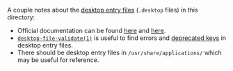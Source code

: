 A couple notes about the [desktop entry files][1] (`.desktop` files) in this directory:
*   Official documentation can be found [here][4] and [here][5].
*   [`desktop-file-validate(1)`][6] is useful to find errors and [deprecated keys][3] in
    desktop entry files.
*   There should be desktop entry files in `/usr/share/applications/` which may be useful
    for reference.

[1]: https://en.wikipedia.org/wiki/Shortcut_(computing)#Unix
[2]: https://wiki.archlinux.org/index.php/Desktop_entries
[3]: https://wiki.archlinux.org/index.php/Desktop_entries#Deprecation
[4]: https://specifications.freedesktop.org/desktop-entry-spec/desktop-entry-spec-latest.html
     ("Desktop Entry Specification" at freedesktop.org)
[5]: https://specifications.freedesktop.org/menu-spec/menu-spec-latest.html
     ("Desktop Menu Specification" at freedesktop.org)
[6]: https://systutorials.com/docs/linux/man/1-desktop-file-validate/

<!-- vim: set spell: -->
